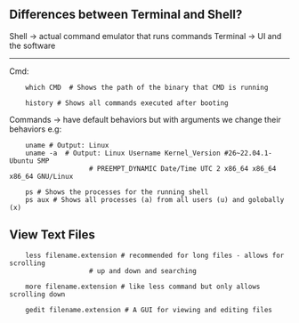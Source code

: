 
## Differences between Terminal and Shell?
Shell -> actual command emulator that runs commands
Terminal -> UI and the software


---

Cmd:
```
	which CMD  # Shows the path of the binary that CMD is running
```
```
	history # Shows all commands executed after booting
```

Commands -> have default behaviors
			but with arguments we change their behaviors
			e.g:
```
	uname # Output: Linux
	uname -a  # Output: Linux Username Kernel_Version #26~22.04.1-Ubuntu SMP
   		            # PREEMPT_DYNAMIC Date/Time UTC 2 x86_64 x86_64 x86_64 GNU/Linux
```

```
	ps # Shows the processes for the running shell
	ps aux # Shows all processes (a) from all users (u) and golobally (x)	
```

## View Text Files
```
	less filename.extension # recommended for long files - allows for scrolling
					# up and down and searching

	more filename.extension # like less command but only allows scrolling down

	gedit filename.extension # A GUI for viewing and editing files
```

